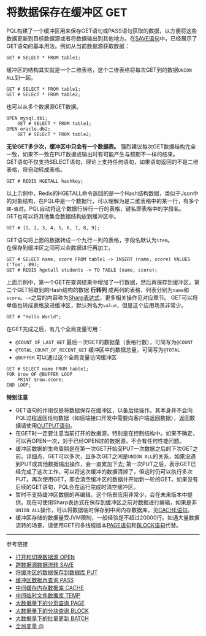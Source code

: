 # 将数据保存在缓冲区 GET
PQL构建了一个缓冲区用来保存GET语句或PASS语句获取的数据，以方便将这些数据更新到目标数据源或者将数据输出到其他地方。在[SAVE语句](/doc/pql/save)中，已经展示了GET语句的基本用法。例如从当前数据源获取数据：
```
GET # SELECT * FROM table1;
```
缓冲区的结构其实就是一个二维表格，这个二维表格将每次GET到的数据`UNION ALL`到一起。
```
GET # SELECT * FROM table1;
GET # SELEcT * FROM table2;
```
也可以从多个数据源GET数据。
```
OPEN mysql.db1;
    GET # SELECT * FROM table1;
OPEN oracle.db2;
    GET # SELEcT * FROM table2;
```
**无论GET多少次，缓冲区中只会有一个数据表。** 强烈建议每次GET数据结构完全一致，如果不一致在PUT数据或输出时有可能产生与预期不一样的结果。  
GET语句不仅支持SELECT语句，理论上支持任何语句，如果语句返回的不是二维表格，将自动转成表格。
```
GET # REDIS HGETALL hashkey;
```
以上示例中，Redis的HGETALL命令返回的是一个Hash结构数据，类似于Json中的对象结构，在PQL中是一个数据行，可以理解为是二维表格中的某一行，有多个`键-值`对。PQL自动将这个数据行转行一行的表格，键名即表格中的字段名。  
GET也可以将其他集合数据结构放到缓冲区中。
```
GET # [1, 2, 3, 4, 5, 6, 7, 8, 9];
```
GET语句将上面的数据转成一个九行一列的表格，字段名默认为`item`。  
在保存到缓冲区之间可以会数据进行再加工。
```
GET # SELECT name, score FROM table1 -> INSERT (name, score) VALUES ('Tom', 89);
GET # REDIS hgetall students -> TO TABLE (name, score);
```
上面示例中，第一个GET在查询结果中增加了一行数据，然后再保存到缓冲区。第二个GET将取到的Hash结构的数据 **行转列** 成两列的表格，列表分别为`name`和`score`。`->`之后的内容称为[Sharp表达式](/doc/pql/sharp)，更多相关操作见对应章节。
GET可以将单值也转成表格放进缓冲区，默认列名为`value`，但是这个应用场景非常少。
```
GET # "Hello World";
```

在GET完成之后，有几个全局变量可用：
* `@COUNT_OF_LAST_GET` 最后一次GET的数据量（表格行数），可简写为`@COUNT`
* `@TOTAL_COUNT_OF_RECENT_GET` 缓冲区中的数据总量，可简写为`@TOTAL`
* `@BUFFER` 可以通过这个全局变量访问缓冲区
```
GET # SELECT name FROM table1;
FOR $row OF @BUFFER LOOP
    PRINT $row.score;
END LOOP;
```

**特别注意**
* GET语句的作用仅是将数据保存在缓冲区，以备后续操作。其本身并不会向PQL过程返回任何数据（如后端接口开发中需要向客户端返回数据），返回数据请使用[OUTPUT语句](/doc/pql/output)。
* 在GET时一定要注意当前打开的数据源，特别是在控制结构中。如果不确定，可以再OPEN一次，对于已经OPEN过的数据源，不会有任何性能问题。
* 缓冲区数据的生命周期是在第一次GET开始至PUT一次数据之后的下次GET之前。详细点，GET可以多次，且多次GET之间是`UNION ALL`的关系，如果没遇到PUT或其他数据输出操作，会一直累加下去; 第一次PUT之后，表示GET已经完成了这次工作，可以将这次缓冲的数据清掉了，但这时仍可以执行多次PUT。再次使用GET，即会清空缓冲区的数据并开始新一轮的GET。如果没有后续的GET语句，PQL会在运行完成时清空缓冲区。
* 暂时不支持缓冲区数据的再编辑，这个场景应用非常少，会在未来版本中提供。现在可使用Sharp表达式在保存到缓冲区之前对数据进行编辑，如果是非`UNION ALL`操作，可以将数据临时保存到中间内存数据库，见[CACHE语句](/doc/pql/cache)。
* 缓冲区存储的数据量受JVM限制，一般经验是不超过20000行。如遇大量数据流转的场景，请使用GET的多线程版本[PAGE语句](/doc/pql/page)和[BLOCK语句](/doc/pql/block)代替。

---
参考链接
* [打开和切换数据源 OPEN](/doc/pql/open)
* [跨数据源数据流转 SAVE](/doc/pql/save)
* [将缓冲区的数据保存到数据库 PUT](/doc/pql/put)
* [缓冲区数据再查询 PASS](/doc/pql/pass)
* [中间缓存内存数据库 CACHE](/doc/pql/cache)
* [中间临时文件数据库 TEMP](/doc/pql/temp)
* [大数据量下的分页查询 PAGE](/doc/pql/page)
* [大数据量下的分块查询 BLOCK](/doc/pql/block)
* [大数据量下的批量更新 BATCH](/doc/pql/batch)
* [全局变量 @](/doc/pql/global)